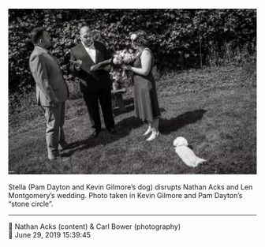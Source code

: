 ![Pam Dayton and Kevin Gilmore’s dog, Stella, disrupts Nathan Acks and Len Montgomery’s wedding](assets/1b2d8ddc42c158daa812151bd6082c81.webp)

Stella (Pam Dayton and Kevin Gilmore’s dog) disrupts Nathan Acks and Len Montgomery’s wedding. Photo taken in Kevin Gilmore and Pam Dayton’s “stone circle”.

- - - -

<span aria-hidden="true">👥</span> Nathan Acks (content) & Carl Bower (photography)  
<span aria-hidden="true">📅</span> June 29, 2019 15:39:45
